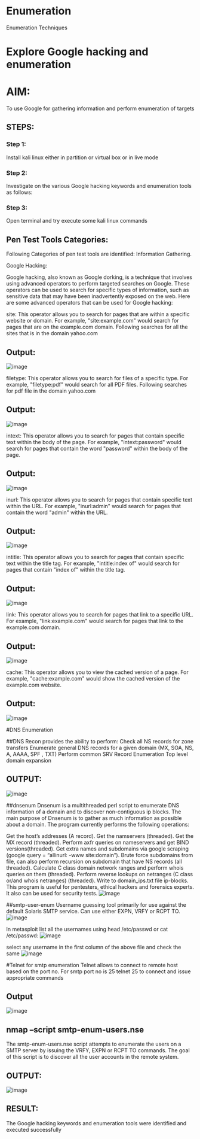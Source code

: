 # Enumeration
Enumeration Techniques

# Explore Google hacking and enumeration 

# AIM:

To use Google for gathering information and perform enumeration of targets

## STEPS:

### Step 1:

Install kali linux either in partition or virtual box or in live mode

### Step 2:

Investigate on the various Google hacking keywords and enumeration tools as follows:


### Step 3:
Open terminal and try execute some kali linux commands

## Pen Test Tools Categories:  

Following Categories of pen test tools are identified:
Information Gathering.

Google Hacking:

Google hacking, also known as Google dorking, is a technique that involves using advanced operators to perform targeted searches on Google. These operators can be used to search for specific types of information, such as sensitive data that may have been inadvertently exposed on the web. Here are some advanced operators that can be used for Google hacking:

site: This operator allows you to search for pages that are within a specific website or domain. For example, "site:example.com" would search for pages that are on the example.com domain.
Following searches for all the sites that is in the domain yahoo.com

## Output:
![image](https://github.com/Prasanth9025/Enumeration/assets/118343686/87ff5a3a-9978-47d0-b54c-6514a242235c)

filetype: This operator allows you to search for files of a specific type. For example, "filetype:pdf" would search for all PDF files.
Following searches for pdf file in the domain yahoo.com

## Output:
![image](https://github.com/Prasanth9025/Enumeration/assets/118343686/fab9dd0b-a155-44fa-8764-9283f0e7ac37)

intext: This operator allows you to search for pages that contain specific text within the body of the page. For example, "intext:password" would search for pages that contain the word "password" within the body of the page.

## Output:
![image](https://github.com/Prasanth9025/Enumeration/assets/118343686/810b1431-9a98-4731-9ea8-dd20930f0739)

inurl: This operator allows you to search for pages that contain specific text within the URL. For example, "inurl:admin" would search for pages that contain the word "admin" within the URL.

## Output:
![image](https://github.com/Prasanth9025/Enumeration/assets/118343686/eac4291b-6adc-4a38-a1a8-eccb0e249539)

intitle: This operator allows you to search for pages that contain specific text within the title tag. For example, "intitle:index of" would search for pages that contain "index of" within the title tag.

## Output:
![image](https://github.com/Prasanth9025/Enumeration/assets/118343686/f170463f-53c5-49c5-a27f-03c0d31db853)

link: This operator allows you to search for pages that link to a specific URL. For example, "link:example.com" would search for pages that link to the example.com domain.

## Output:
![image](https://github.com/Prasanth9025/Enumeration/assets/118343686/1b50e7cf-5486-4508-a63e-0e96aa56bf23)

cache: This operator allows you to view the cached version of a page. For example, "cache:example.com" would show the cached version of the example.com website.

## Output:
![image](https://github.com/Prasanth9025/Enumeration/assets/118343686/ce61d6ce-7e37-498f-8ad3-6c4e6322e453)

 
#DNS Enumeration


##DNS Recon
provides the ability to perform:
Check all NS records for zone transfers
Enumerate general DNS records for a given domain (MX, SOA, NS, A, AAAA, SPF , TXT)
Perform common SRV Record Enumeration
Top level domain expansion

## OUTPUT:
![image](https://github.com/Prasanth9025/Enumeration/assets/118343686/b2f1fe59-b5a0-4829-9fca-401cd4428116)

##dnsenum
Dnsenum is a multithreaded perl script to enumerate DNS information of a domain and to discover non-contiguous ip blocks. The main purpose of Dnsenum is to gather as much information as possible about a domain. The program currently performs the following operations:

Get the host’s addresses (A record).
Get the namservers (threaded).
Get the MX record (threaded).
Perform axfr queries on nameservers and get BIND versions(threaded).
Get extra names and subdomains via google scraping (google query = “allinurl: -www site:domain”).
Brute force subdomains from file, can also perform recursion on subdomain that have NS records (all threaded).
Calculate C class domain network ranges and perform whois queries on them (threaded).
Perform reverse lookups on netranges (C class or/and whois netranges) (threaded).
Write to domain_ips.txt file ip-blocks.
This program is useful for pentesters, ethical hackers and forensics experts. It also can be used for security tests.
![image](https://github.com/Prasanth9025/Enumeration/assets/118343686/8755c4e3-c461-43a5-8904-7097c6115ecb)

##smtp-user-enum
Username guessing tool primarily for use against the default Solaris SMTP service. Can use either EXPN, VRFY or RCPT TO.
![image](https://github.com/Prasanth9025/Enumeration/assets/118343686/eae73231-3043-41c5-880e-66d1a3284085)


In metasploit list all the usernames using head /etc/passwd or cat /etc/passwd:
![image](https://github.com/Prasanth9025/Enumeration/assets/118343686/83e1553d-ee63-4f76-8422-a84c2e9ac9a6)


select any username in the first column of the above file and check the same
![image](https://github.com/Prasanth9025/Enumeration/assets/118343686/900b15bc-0485-4fff-8367-bcfe6e3f831b)

#Telnet for smtp enumeration
Telnet allows to connect to remote host based on the port no. For smtp port no is 25
telnet <host address> 25 to connect
and issue appropriate commands
  
 ## Output
 ![image](https://github.com/Prasanth9025/Enumeration/assets/118343686/9b7b37fc-e6d3-402e-8af4-df4714861d04)

## nmap –script smtp-enum-users.nse <hostname>

The smtp-enum-users.nse script attempts to enumerate the users on a SMTP server by issuing the VRFY, EXPN or RCPT TO commands. The goal of this script is to discover all the user accounts in the remote system.

## OUTPUT:
![image](https://github.com/Prasanth9025/Enumeration/assets/118343686/ed4a1c91-7c0e-4d8c-8e3c-594167383d4c)

## RESULT:
The Google hacking keywords and enumeration tools were identified and executed successfully

